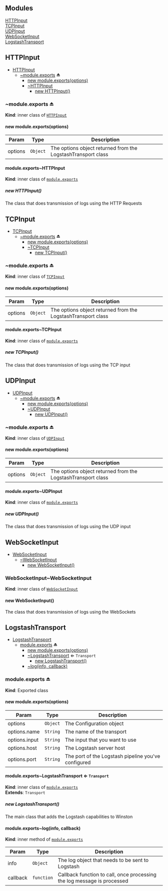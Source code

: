 ## Modules

<dl>
<dt><a href="#LogstashTransport..module_HTTPInput">HTTPInput</a></dt>
<dd></dd>
<dt><a href="#LogstashTransport..module_TCPInput">TCPInput</a></dt>
<dd></dd>
<dt><a href="#LogstashTransport..module_UDPInput">UDPInput</a></dt>
<dd></dd>
<dt><a href="#LogstashTransport..module_WebSocketInput">WebSocketInput</a></dt>
<dd></dd>
<dt><a href="#module_LogstashTransport">LogstashTransport</a></dt>
<dd></dd>
</dl>

<a name="LogstashTransport..module_HTTPInput"></a>

## HTTPInput

* [HTTPInput](#LogstashTransport..module_HTTPInput)
    * [~module.exports](#exp_LogstashTransport..module_HTTPInput--module.exports) ⏏
        * [new module.exports(options)](#new_LogstashTransport..module_HTTPInput--module.exports_new)
        * [~HTTPInput](#LogstashTransport..module_HTTPInput--module.exports..HTTPInput)
            * [new HTTPInput()](#new_LogstashTransport..module_HTTPInput--module.exports..HTTPInput_new)

<a name="exp_LogstashTransport..module_HTTPInput--module.exports"></a>

### ~module.exports ⏏
**Kind**: inner class of [<code>HTTPInput</code>](#LogstashTransport..module_HTTPInput)  
<a name="new_LogstashTransport..module_HTTPInput--module.exports_new"></a>

#### new module.exports(options)

| Param | Type | Description |
| --- | --- | --- |
| options | <code>Object</code> | The options object returned from the LogstashTransport class |

<a name="LogstashTransport..module_HTTPInput--module.exports..HTTPInput"></a>

#### module.exports~HTTPInput
**Kind**: inner class of [<code>module.exports</code>](#exp_LogstashTransport..module_HTTPInput--module.exports)  
<a name="new_LogstashTransport..module_HTTPInput--module.exports..HTTPInput_new"></a>

##### new HTTPInput()
The class that does transmission of logs using the HTTP Requests

<a name="LogstashTransport..module_TCPInput"></a>

## TCPInput

* [TCPInput](#LogstashTransport..module_TCPInput)
    * [~module.exports](#exp_LogstashTransport..module_TCPInput--module.exports) ⏏
        * [new module.exports(options)](#new_LogstashTransport..module_TCPInput--module.exports_new)
        * [~TCPInput](#LogstashTransport..module_TCPInput--module.exports..TCPInput)
            * [new TCPInput()](#new_LogstashTransport..module_TCPInput--module.exports..TCPInput_new)

<a name="exp_LogstashTransport..module_TCPInput--module.exports"></a>

### ~module.exports ⏏
**Kind**: inner class of [<code>TCPInput</code>](#LogstashTransport..module_TCPInput)  
<a name="new_LogstashTransport..module_TCPInput--module.exports_new"></a>

#### new module.exports(options)

| Param | Type | Description |
| --- | --- | --- |
| options | <code>Object</code> | The options object returned from the LogstashTransport class |

<a name="LogstashTransport..module_TCPInput--module.exports..TCPInput"></a>

#### module.exports~TCPInput
**Kind**: inner class of [<code>module.exports</code>](#exp_LogstashTransport..module_TCPInput--module.exports)  
<a name="new_LogstashTransport..module_TCPInput--module.exports..TCPInput_new"></a>

##### new TCPInput()
The class that does transmission of logs using the TCP input

<a name="LogstashTransport..module_UDPInput"></a>

## UDPInput

* [UDPInput](#LogstashTransport..module_UDPInput)
    * [~module.exports](#exp_LogstashTransport..module_UDPInput--module.exports) ⏏
        * [new module.exports(options)](#new_LogstashTransport..module_UDPInput--module.exports_new)
        * [~UDPInput](#LogstashTransport..module_UDPInput--module.exports..UDPInput)
            * [new UDPInput()](#new_LogstashTransport..module_UDPInput--module.exports..UDPInput_new)

<a name="exp_LogstashTransport..module_UDPInput--module.exports"></a>

### ~module.exports ⏏
**Kind**: inner class of [<code>UDPInput</code>](#LogstashTransport..module_UDPInput)  
<a name="new_LogstashTransport..module_UDPInput--module.exports_new"></a>

#### new module.exports(options)

| Param | Type | Description |
| --- | --- | --- |
| options | <code>Object</code> | The options object returned from the LogstashTransport class |

<a name="LogstashTransport..module_UDPInput--module.exports..UDPInput"></a>

#### module.exports~UDPInput
**Kind**: inner class of [<code>module.exports</code>](#exp_LogstashTransport..module_UDPInput--module.exports)  
<a name="new_LogstashTransport..module_UDPInput--module.exports..UDPInput_new"></a>

##### new UDPInput()
The class that does transmission of logs using the UDP input

<a name="LogstashTransport..module_WebSocketInput"></a>

## WebSocketInput

* [WebSocketInput](#LogstashTransport..module_WebSocketInput)
    * [~WebSocketInput](#LogstashTransport..module_WebSocketInput..WebSocketInput)
        * [new WebSocketInput()](#new_LogstashTransport..module_WebSocketInput..WebSocketInput_new)

<a name="LogstashTransport..module_WebSocketInput..WebSocketInput"></a>

### WebSocketInput~WebSocketInput
**Kind**: inner class of [<code>WebSocketInput</code>](#LogstashTransport..module_WebSocketInput)  
<a name="new_LogstashTransport..module_WebSocketInput..WebSocketInput_new"></a>

#### new WebSocketInput()
The class that does transmission of logs using the WebSockets

<a name="module_LogstashTransport"></a>

## LogstashTransport

* [LogstashTransport](#module_LogstashTransport)
    * [module.exports](#exp_module_LogstashTransport--module.exports) ⏏
        * [new module.exports(options)](#new_module_LogstashTransport--module.exports_new)
        * [~LogstashTransport](#module_LogstashTransport--module.exports..LogstashTransport) ⇐ <code>Transport</code>
            * [new LogstashTransport()](#new_module_LogstashTransport--module.exports..LogstashTransport_new)
        * [~log(info, callback)](#module_LogstashTransport--module.exports..log)

<a name="exp_module_LogstashTransport--module.exports"></a>

### module.exports ⏏
**Kind**: Exported class  
<a name="new_module_LogstashTransport--module.exports_new"></a>

#### new module.exports(options)

| Param | Type | Description |
| --- | --- | --- |
| options | <code>Object</code> | The Configuration object |
| options.name | <code>String</code> | The name of the transport |
| options.input | <code>String</code> | The input that you want to use |
| options.host | <code>String</code> | The Logstash server host |
| options.port | <code>String</code> | The port of the Logstash pipeline you've configured |

<a name="module_LogstashTransport--module.exports..LogstashTransport"></a>

#### module.exports~LogstashTransport ⇐ <code>Transport</code>
**Kind**: inner class of [<code>module.exports</code>](#exp_module_LogstashTransport--module.exports)  
**Extends**: <code>Transport</code>  
<a name="new_module_LogstashTransport--module.exports..LogstashTransport_new"></a>

##### new LogstashTransport()
The main class that adds the Logstash capabilities to Winston

<a name="module_LogstashTransport--module.exports..log"></a>

#### module.exports~log(info, callback)
**Kind**: inner method of [<code>module.exports</code>](#exp_module_LogstashTransport--module.exports)  

| Param | Type | Description |
| --- | --- | --- |
| info | <code>Object</code> | The log object that needs to be sent to Logstash |
| callback | <code>function</code> | Callback function to call, once processing the log message is processed |

